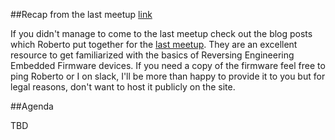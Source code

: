 ##Recap from the last meetup
[link](3-12-19.html)

If you didn't manage to come to the last meetup check out the blog posts which Roberto put together for the [last meetup](3-12-19.html). They are an excellent resource to get familiarized with the basics of Reversing Engineering Embedded Firmware devices. If you need a copy of the firmware feel free to ping Roberto or I on slack, I'll be more than happy to provide it to you but for legal reasons, don't want to host it publicly on the site. 

##Agenda

TBD